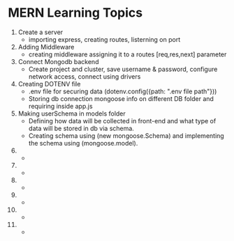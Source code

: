 # MERN Learning Topics
1. Create a server  
    * importing express, creating routes, listerning on port
2. Adding Middleware 
    * creating middleware assigning it to a routes [req,res,next] parameter
3. Connect Mongodb backend 
    * Create project and cluster, save username & password, configure network access, connect using drivers
4. Creating DOTENV file 
    * .env file for securing data (dotenv.config({path: ".env file path"})) 
    * Storing db connection mongoose info on different DB folder and requiring inside app.js
5. Making userSchema in models folder
    * Defining how data will be collected in front-end and what type of data will be stored in db via schema.
    * Creating schema using (new mongoose.Schema) and implementing the schema using (mongoose.model).
6. 
    *
7. 
    *
8. 
    *
9. 
    *
10. 
    *
11. 
    *


